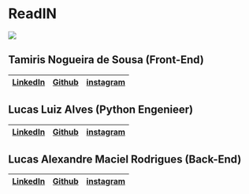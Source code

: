 # ReadIN 
![](..\web\images\prototipy)

## Tamiris Nogueira de Sousa (Front-End)

|[LinkedIn](https://www.linkedin.com/in/tamiris-ns/)   |[Github](https://github.com/TamirisNS)   |[instagram](https://www.instagram.com)   |
|---|---|---|

## Lucas Luiz Alves (Python Engenieer)

|[LinkedIn](https://www.linkedin.com/in/lucas-alves-b17055107/)   |[Github](https://github.com/lukealves)   |[instagram](https://www.instagram.com/lucaslkzs/)   |
|---|---|---|

## Lucas Alexandre Maciel Rodrigues (Back-End)

|[LinkedIn](https://www.linkedin.com/in/lucasamrodrigues/)   |[Github](https://github.com/lucasAMrodrigues)   |[instagram](https://www.instagram.com/bcmlucas/)   |
|---|---|---|



